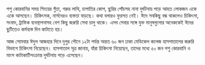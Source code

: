 পশু কোরবানির সময় শিংয়ের গুঁতা, গরুর লাথি, চাপাতির কোপ, ছুরির পোঁচসহ নানা দুর্ঘটনায় পড়ে আহত লোকজন একে একে আসছেন। চিকিৎসক, নার্সদেরও ব্যস্ততা বাড়ছে। কথা বলারও ফুরসত নেই। ঈদে সবকিছু বন্ধ থাকলেও চিকিৎসা, সংবাদ, ট্রাফিক ব্যবস্থাপনাসহ বেশ কিছু জরুরি সেবা চালু থাকে। এসব সেবার সঙ্গে যুক্ত মানুষগুলোর অনেককেই ঈদের ছুটিতেও কর্মব্যস্ত দিন কাটাতে হয়।

আজ সোমবার ঈদুল আজহার দিনে দুপুর পৌনে ১২টা পর্যন্ত অন্তত ৬০ জন ঢাকা মেডিকেল কলেজ হাসপাতালের জরুরি বিভাগে চিকিৎসা নিয়েছেন। হাসপাতাল সূত্র জানায়, যাঁরা চিকিৎসা নিয়েছেন, তাদের মধ্যে ৫০ জন পশু কোরবানি ও মাংস কাটাকাটিসংক্রান্ত দুর্ঘটনায় পড়ে এসেছেন।
